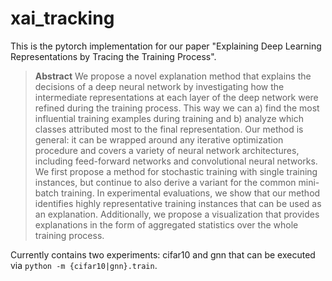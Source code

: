 # xai_tracking

This is the pytorch implementation for our paper "Explaining Deep Learning Representations by Tracing the Training Process".

> __Abstract__
> We propose a novel explanation method that explains the decisions of a deep neural network by investigating how the intermediate representations at each layer of the deep network were refined during the training process.
> This way we can a) find the most influential training examples during training and b) analyze which classes attributed most to the final representation.
> Our method is general: it can be wrapped around any iterative optimization procedure and covers a variety of neural network architectures, including feed-forward networks and convolutional neural networks. We first propose a method for stochastic training with single training instances, but continue to also derive a variant for the common mini-batch training.
> In experimental evaluations, we show that our method identifies highly representative training instances that can be used as an explanation. Additionally, we propose a visualization that provides explanations in the form of aggregated statistics over the whole training process.

Currently contains two experiments: cifar10 and gnn that can be executed via `python -m {cifar10|gnn}.train`.
